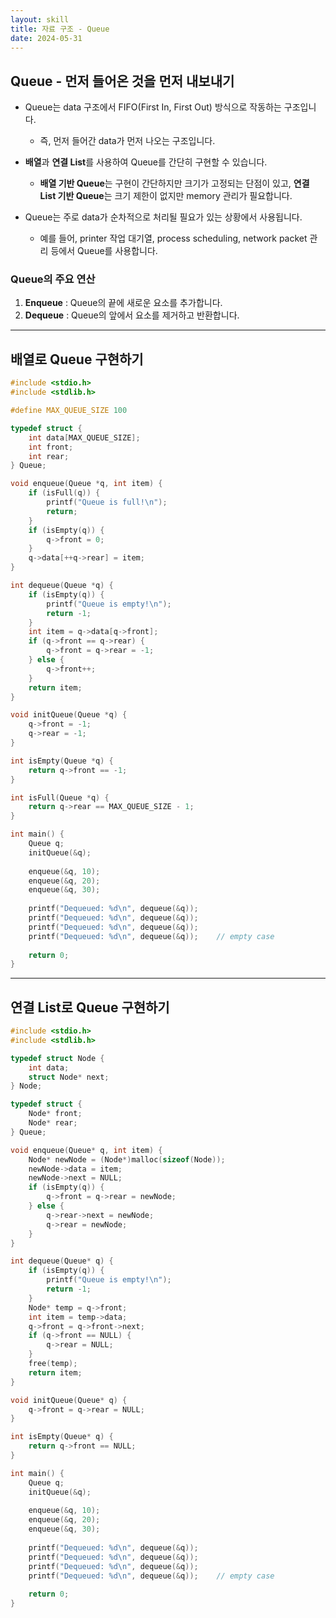 ```yaml
---
layout: skill
title: 자료 구조 - Queue
date: 2024-05-31
---
```





## Queue - 먼저 들어온 것을 먼저 내보내기

- Queue는 data 구조에서 FIFO(First In, First Out) 방식으로 작동하는 구조입니다.
    - 즉, 먼저 들어간 data가 먼저 나오는 구조입니다.

- **배열**과 **연결 List**를 사용하여 Queue를 간단히 구현할 수 있습니다.
    - **배열 기반 Queue**는 구현이 간단하지만 크기가 고정되는 단점이 있고, **연결 List 기반 Queue**는 크기 제한이 없지만 memory 관리가 필요합니다.

- Queue는 주로 data가 순차적으로 처리될 필요가 있는 상황에서 사용됩니다.
    - 예를 들어, printer 작업 대기열, process scheduling, network packet 관리 등에서 Queue를 사용합니다.


### Queue의 주요 연산

1. **Enqueue** : Queue의 끝에 새로운 요소를 추가합니다.
2. **Dequeue** : Queue의 앞에서 요소를 제거하고 반환합니다.




---




## 배열로 Queue 구현하기

```c
#include <stdio.h>
#include <stdlib.h>

#define MAX_QUEUE_SIZE 100

typedef struct {
    int data[MAX_QUEUE_SIZE];
    int front;
    int rear;
} Queue;

void enqueue(Queue *q, int item) {
    if (isFull(q)) {
        printf("Queue is full!\n");
        return;
    }
    if (isEmpty(q)) {
        q->front = 0;
    }
    q->data[++q->rear] = item;
}

int dequeue(Queue *q) {
    if (isEmpty(q)) {
        printf("Queue is empty!\n");
        return -1;
    }
    int item = q->data[q->front];
    if (q->front == q->rear) {
        q->front = q->rear = -1;
    } else {
        q->front++;
    }
    return item;
}

void initQueue(Queue *q) {
    q->front = -1;
    q->rear = -1;
}

int isEmpty(Queue *q) {
    return q->front == -1;
}

int isFull(Queue *q) {
    return q->rear == MAX_QUEUE_SIZE - 1;
}

int main() {
    Queue q;
    initQueue(&q);
    
    enqueue(&q, 10);
    enqueue(&q, 20);
    enqueue(&q, 30);
    
    printf("Dequeued: %d\n", dequeue(&q));
    printf("Dequeued: %d\n", dequeue(&q));
    printf("Dequeued: %d\n", dequeue(&q));
    printf("Dequeued: %d\n", dequeue(&q));    // empty case
    
    return 0;
}
```




---




## 연결 List로 Queue 구현하기

```c
#include <stdio.h>
#include <stdlib.h>

typedef struct Node {
    int data;
    struct Node* next;
} Node;

typedef struct {
    Node* front;
    Node* rear;
} Queue;

void enqueue(Queue* q, int item) {
    Node* newNode = (Node*)malloc(sizeof(Node));
    newNode->data = item;
    newNode->next = NULL;
    if (isEmpty(q)) {
        q->front = q->rear = newNode;
    } else {
        q->rear->next = newNode;
        q->rear = newNode;
    }
}

int dequeue(Queue* q) {
    if (isEmpty(q)) {
        printf("Queue is empty!\n");
        return -1;
    }
    Node* temp = q->front;
    int item = temp->data;
    q->front = q->front->next;
    if (q->front == NULL) {
        q->rear = NULL;
    }
    free(temp);
    return item;
}

void initQueue(Queue* q) {
    q->front = q->rear = NULL;
}

int isEmpty(Queue* q) {
    return q->front == NULL;
}

int main() {
    Queue q;
    initQueue(&q);
    
    enqueue(&q, 10);
    enqueue(&q, 20);
    enqueue(&q, 30);
    
    printf("Dequeued: %d\n", dequeue(&q));
    printf("Dequeued: %d\n", dequeue(&q));
    printf("Dequeued: %d\n", dequeue(&q));
    printf("Dequeued: %d\n", dequeue(&q));    // empty case
    
    return 0;
}
```
